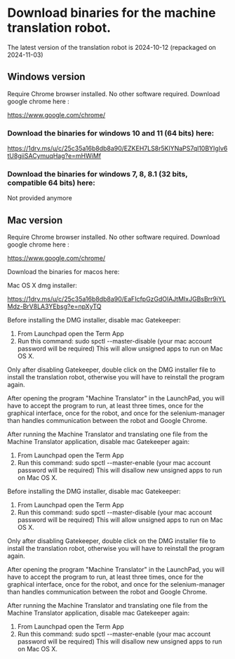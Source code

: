 
# Download binaries for the machine translation robot.

The latest version of the translation robot is 2024-10-12 (repackaged on 2024-11-03)

## Windows version
Require Chrome browser installed. No other software required. Download google chrome here :

https://www.google.com/chrome/

### Download the binaries for windows 10 and 11 (64 bits) here:

https://1drv.ms/u/c/25c35a16b8db8a90/EZKEH7LS8r5KlYNaPS7ql10BYIglv6tU8giiSACymuqHag?e=mHWiMf

### Download the binaries for windows 7, 8, 8.1 (32 bits, compatible 64 bits) here:

Not provided anymore

## Mac version

Require Chrome browser installed. No other software required. Download google chrome here :

https://www.google.com/chrome/

Download the binaries for macos here:

Mac OS X dmg installer:

https://1drv.ms/u/c/25c35a16b8db8a90/EaFIcfpGzGdOlAJtMIxJGBsBrr9iYLMdz-BrV8LA3YEbsg?e=npXyTQ

Before installing the DMG installer, disable mac Gatekeeper:
1. From Launchpad open the Term App
2. Run this command:
    sudo spctl --master-disable
    (your mac account password will be required)
This will allow unsigned apps to run on Mac OS X.

Only after disabling Gatekeeper, double click on the DMG installer file to install the translation robot, otherwise you will have to reinstall the program again.

After opening the program "Machine Translator" in the LaunchPad, you will have to accept the program to run, at least three times, once for the graphical interface, once for the robot, and once for the selenium-manager than handles communication between the robot and Google Chrome.

After running the Machine Translator and translating one file from the Machine Translator application, disable mac Gatekeeper again:

1. From Launchpad open the Term App
2. Run this command:
    sudo spctl --master-enable
    (your mac account password will be required)
This will disallow new unsigned apps to run on Mac OS X.

Before installing the DMG installer, disable mac Gatekeeper:
1. From Launchpad open the Term App
2. Run this command:
    sudo spctl --master-disable
    (your mac account password will be required)
This will allow unsigned apps to run on Mac OS X.

Only after disabling Gatekeeper, double click on the DMG installer file to install the translation robot, otherwise you will have to reinstall the program again.

After opening the program "Machine Translator" in the LaunchPad, you will have to accept the program to run, at least three times, once for the graphical interface, once for the robot, and once for the selenium-manager than handles communication between the robot and Google Chrome.

After running the Machine Translator and translating one file from the Machine Translator application, disable mac Gatekeeper again:

1. From Launchpad open the Term App
2. Run this command:
    sudo spctl --master-enable
    (your mac account password will be required)
This will disallow new unsigned apps to run on Mac OS X.